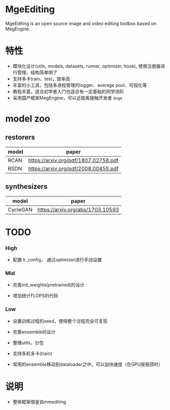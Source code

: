 # MgeEditing
MgeEditing is an open source image and video editing toolbox based on MegEngine.

# 特性
* 模块化设计(utils, models, datasets, runner, optimizer, hook), 使用注册器进行管理，结构简单明了
* 支持多卡train、test，效率高
* 丰富的小工具，包括多进程管理的logger、average pool、可视化等
* 教程丰富，适合初学者入门也适合有一定基础的同学进阶
* 采用国产框架MegEngine，可以近距离接触开发者 `doge`
# model zoo
## restorers

|  model    |  paper    |
| ---- | ---- |
| RCAN | https://arxiv.org/pdf/1807.02758.pdf |
|   RSDN   |   https://arxiv.org/pdf/2008.00455.pdf   |


## synthesizers
|  model    |  paper    |
| ---- | ---- |
|   CycleGAN   |   https://arxiv.org/abs/1703.10593   |

# TODO

### High
* 配置 lr_config， 通过optimizer进行手动设置

### Mid
* 完善init_weights(pretrained)的设计

* 增加统计FLOPS的代码

### Low
* 设置训练过程的seed，使得整个过程完全可复现

* 完善ensemble的设计

* 整理utils，分包

* 支持多机多卡(train)

* 常用的ensemble移动到dataloader之中，可以加快速度（在GPU是瓶颈时）

# 说明
* 整体框架借鉴自mmediting
